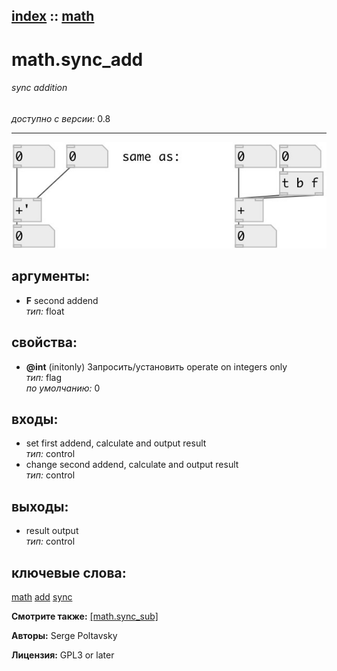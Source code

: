 [index](index.html) :: [math](category_math.html)
---

# math.sync_add

###### sync addition

*доступно с версии:* 0.8

---




[![example](../examples/img/math.sync_add.jpg)](../examples/pd/math.sync_add.pd)



## аргументы:

* **F**
second addend<br>
_тип:_ float<br>





## свойства:

* **@int** (initonly)
Запросить/установить operate on integers only<br>
_тип:_ flag<br>
_по умолчанию:_ 0<br>



## входы:

* set first addend, calculate and output result<br>
_тип:_ control
* change second addend, calculate and output result<br>
_тип:_ control



## выходы:

* result output<br>
_тип:_ control



## ключевые слова:

[math](keywords/math.html)
[add](keywords/add.html)
[sync](keywords/sync.html)



**Смотрите также:**
[\[math.sync_sub\]](math.sync_sub.html)




**Авторы:** Serge Poltavsky




**Лицензия:** GPL3 or later





